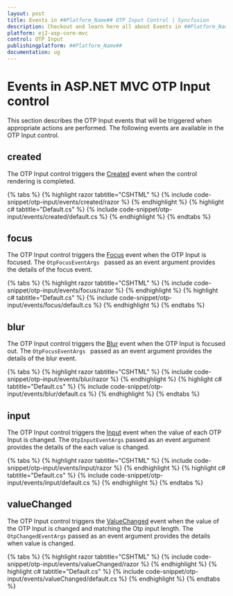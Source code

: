 ```yaml
---
layout: post
title: Events in ##Platform_Name## OTP Input Control | Syncfusion
description: Checkout and learn here all about Events in ##Platform_Name## OTP Input control of Syncfusion Essential JS 2 and more details.
platform: ej2-asp-core-mvc
control: OTP Input
publishingplatform: ##Platform_Name##
documentation: ug
---
```


# Events in ASP.NET MVC OTP Input control

This section describes the OTP Input events that will be triggered when appropriate actions are performed. The following events are available in the OTP Input control.

## created

The OTP Input control triggers the [Created](https://help.syncfusion.com/cr/aspnetmvc-js2/Syncfusion.EJ2.Inputs.OtpInput.html#Syncfusion_EJ2_Inputs_OtpInput_Created) event when the control rendering is completed.

{% tabs %}
{% highlight razor tabtitle="CSHTML" %}
{% include code-snippet/otp-input/events/created/razor %}
{% endhighlight %}
{% highlight c# tabtitle="Default.cs" %}
{% include code-snippet/otp-input/events/created/default.cs %}
{% endhighlight %}
{% endtabs %}

## focus 

The OTP Input control triggers the [Focus](https://help.syncfusion.com/cr/aspnetmvc-js2/Syncfusion.EJ2.Inputs.OtpInput.html#Syncfusion_EJ2_Inputs_OtpInput_Focus) event when the OTP Input is focused. The `OtpFocusEventArgs ` passed as an event argument provides the details of the focus event.

{% tabs %}
{% highlight razor tabtitle="CSHTML" %}
{% include code-snippet/otp-input/events/focus/razor %}
{% endhighlight %}
{% highlight c# tabtitle="Default.cs" %}
{% include code-snippet/otp-input/events/focus/default.cs %}
{% endhighlight %}
{% endtabs %}

## blur

The OTP Input control triggers the [Blur](https://help.syncfusion.com/cr/aspnetmvc-js2/Syncfusion.EJ2.Inputs.OtpInput.html#Syncfusion_EJ2_Inputs_OtpInput_Blur) event when the OTP Input is focused out. The `OtpFocusEventArgs ` passed as an event argument provides the details of the blur event.

{% tabs %}
{% highlight razor tabtitle="CSHTML" %}
{% include code-snippet/otp-input/events/blur/razor %}
{% endhighlight %}
{% highlight c# tabtitle="Default.cs" %}
{% include code-snippet/otp-input/events/blur/default.cs %}
{% endhighlight %}
{% endtabs %}

## input

The OTP Input control triggers the [Input](https://help.syncfusion.com/cr/aspnetmvc-js2/Syncfusion.EJ2.Inputs.OtpInput.html#Syncfusion_EJ2_Inputs_OtpInput_Input) event when the value of each OTP Input is changed. The `OtpInputEventArgs` passed as an event argument provides the details of the each value is changed.

{% tabs %}
{% highlight razor tabtitle="CSHTML" %}
{% include code-snippet/otp-input/events/input/razor %}
{% endhighlight %}
{% highlight c# tabtitle="Default.cs" %}
{% include code-snippet/otp-input/events/input/default.cs %}
{% endhighlight %}
{% endtabs %}

## valueChanged

The OTP Input control triggers the [ValueChanged](https://help.syncfusion.com/cr/aspnetmvc-js2/Syncfusion.EJ2.Inputs.OtpInput.html#Syncfusion_EJ2_Inputs_OtpInput_ValueChanged) event when the value of the OTP Input is changed and matching the Otp input length. The `OtpChangedEventArgs` passed as an event argument provides the details when value is changed.

{% tabs %}
{% highlight razor tabtitle="CSHTML" %}
{% include code-snippet/otp-input/events/valueChanged/razor %}
{% endhighlight %}
{% highlight c# tabtitle="Default.cs" %}
{% include code-snippet/otp-input/events/valueChanged/default.cs %}
{% endhighlight %}
{% endtabs %}
